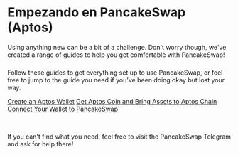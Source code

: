 # Empezando en PancakeSwap (Aptos)

Using anything new can be a bit of a challenge. Don't worry though, we've created a range of guides to help you get comfortable with PancakeSwap!

### &#x20;<a href="#setting-up-pancakeswap" id="setting-up-pancakeswap"></a>

Follow these guides to get everything set up to use PancakeSwap, or feel free to jump to the guide you need if you've been doing okay but lost your way.

​[Create an Aptos Wallet](<../.gitbook/assets/wallet guide>) [Get Aptos Coin and Bring Assets to Aptos Chain](<../.gitbook/assets/aptos coin guide>) [Connect Your Wallet to PancakeSwap](<../.gitbook/assets/connection guide>)​

​

If you can't find what you need, feel free to visit the PancakeSwap Telegram and ask for help there!
